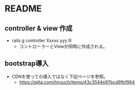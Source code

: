 # README

## controller & view 作成
- rails g controller Xxxxs yyy lll
  - コントローラーとViewが同時に作成される。

## bootstrap導入
- CDNを使っての導入ではなく下記ページを参照。
  - https://qiita.com/hirouch/items/43c3544e97bcd9fbf964